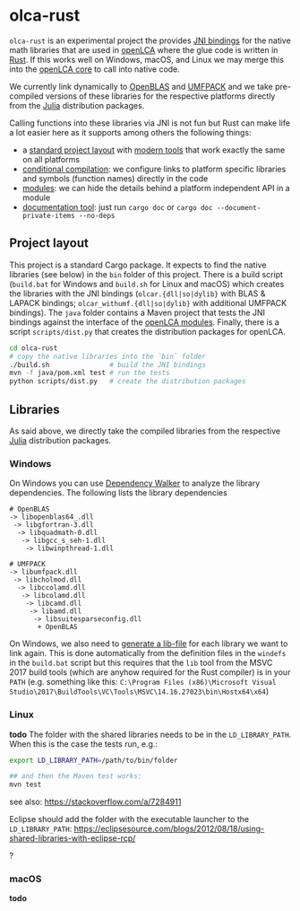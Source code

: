 # olca-rust
`olca-rust` is an experimental project the provides 
[JNI bindings](https://en.wikipedia.org/wiki/Java_Native_Interface) for the
native math libraries that are used in [openLCA](https://github.com/GreenDelta/olca-app)
where the glue code is written in [Rust](https://www.rust-lang.org/). If this
works well on Windows, macOS, and Linux we may merge this into the
[openLCA core](https://github.com/GreenDelta/olca-modules) to call into native
code.

We currently link dynamically to [OpenBLAS](https://github.com/xianyi/OpenBLAS)
and [UMFPACK](https://github.com/PetterS/SuiteSparse) and we take pre-compiled
versions of these libraries for the respective platforms directly from the
[Julia](https://julialang.org/) distribution packages.

Calling functions into these libraries via JNI is not fun but Rust can make life
a lot easier here as it supports among others the following things:

* a [standard project layout](https://doc.rust-lang.org/cargo/guide/project-layout.html)
  with [modern tools](https://www.rust-lang.org/tools) that work exactly the
  same on all platforms
* [conditional compilation](https://doc.rust-lang.org/reference/conditional-compilation.html): 
  we configure links to platform specific libraries and symbols (function names)
  directly in the code
* [modules](https://doc.rust-lang.org/beta/book/ch07-02-modules-and-use-to-control-scope-and-privacy.html):
  we can hide the details behind a platform independent API in a module
* [documentation tool](https://doc.rust-lang.org/rustdoc/what-is-rustdoc.html):
  just run `cargo doc` or `cargo doc --document-private-items --no-deps`


## Project layout
This project is a standard Cargo package. It expects to find the native
libraries (see below) in the `bin` folder of this project. There is a build
script (`build.bat` for Windows and `build.sh` for Linux and macOS) which
creates the libraries with the JNI bindings (`olcar.{dll|so|dylib}` with BLAS
& LAPACK bindings; `olcar_withumf.{dll|so|dylib}` with additional UMFPACK
bindings). The `java` folder contains a Maven project that tests the JNI
bindings against the interface of the
[openLCA modules](https://github.com/GreenDelta/olca-modules). Finally, there
is a script `scripts/dist.py` that creates the distribution packages for
openLCA.

```bash
cd olca-rust
# copy the native libraries into the `bin` folder
./build.sh               # build the JNI bindings
mvn -f java/pom.xml test # run the tests
python scripts/dist.py   # create the distribution packages
```

## Libraries
As said above, we directly take the compiled libraries from the respective
[Julia](https://julialang.org/) distribution packages.

### Windows
On Windows you can use [Dependency Walker](http://www.dependencywalker.com/) to
analyze the library dependencies. The following lists the library dependencies

```
# OpenBLAS
-> libopenblas64_.dll
 -> libgfortran-3.dll
  -> libquadmath-0.dll
   -> libgcc_s_seh-1.dll
    -> libwinpthread-1.dll

# UMFPACK
-> libumfpack.dll
 -> libcholmod.dll
  -> libccolamd.dll 
   -> libcolamd.dll
    -> libcamd.dll
     -> libamd.dll
      -> libsuitesparseconfig.dll
       + OpenBLAS
```

On Windows, we also need to [generate a lib-file](https://stackoverflow.com/a/16127548/599575)
for each library we want to link again. This is done automatically from the
definition files in the `windefs` in the `build.bat` script but this requires
that the `lib` tool from the MSVC 2017 build tools (which are anyhow required
for the Rust compiler) is in your `PATH` (e.g. something like this:
`C:\Program Files (x86)\Microsoft Visual Studio\2017\BuildTools\VC\Tools\MSVC\14.16.27023\bin\Hostx64\x64`)


### Linux

**todo**
The folder with the shared libraries needs to be in the `LD_LIBRARY_PATH`. When this
is the case the tests run, e.g.:

```bash
export LD_LIBRARY_PATH=/path/to/bin/folder

## and then the Maven test works:
mvn test
```

see also: https://stackoverflow.com/a/7284911

Eclipse should add the folder with the executable launcher to the `LD_LIBRARY_PATH`:
https://eclipsesource.com/blogs/2012/08/18/using-shared-libraries-with-eclipse-rcp/

?

### macOS

**todo**
  
  
